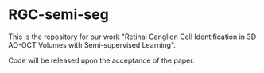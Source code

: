 # RGC-semi-seg

This is the repository for our work "Retinal Ganglion Cell Identification in 3D AO-OCT Volumes with Semi-supervised Learning".

Code will be released upon the acceptance of the paper.
